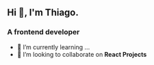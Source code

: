 ## Hi 👋, I'm Thiago.
### A frontend developer


* 🌱 I’m currently learning ...
* 👯 I’m looking to collaborate on **React Projects**

